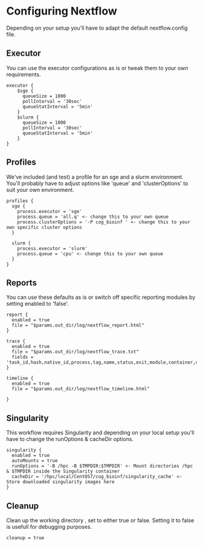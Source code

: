 # Configuring Nextflow

Depending on your setup you'll have to adapt the default nextflow.config file.

## Executor
You can use the executor configurations as is or tweak them to your own requirements.
```
executor {
    $sge {
      queueSize = 1000
      pollInterval = '30sec'
      queueStatInterval = '5min'
    }
    $slurm {
      queueSize = 1000
      pollInterval = '30sec'
      queueStatInterval = '5min'
    }
}
```
## Profiles
We've included (and test) a profile for an sge and a slurm environment. You'll probably have to adjust options like 'queue' and 'clusterOptions' to suit your own environment.

```
profiles {
  sge {
    process.executor = 'sge'
    process.queue = 'all.q' <- change this to your own queue
    process.clusterOptions = '-P cog_bioinf ' <- change this to your own specific cluster options
  }

  slurm {
    process.executor = 'slurm'
    process.queue = 'cpu' <- change this to your own queue
  }
}
```
## Reports
You can use these defaults as is or switch off specific reporting modules by setting enabled to 'false'.
```
report {
  enabled = true
  file = "$params.out_dir/log/nextflow_report.html"
}

trace {
  enabled = true
  file = "$params.out_dir/log/nextflow_trace.txt"
  fields = 'task_id,hash,native_id,process,tag,name,status,exit,module,container,cpus,time,disk,memory,attempt,submit,start,complete,duration,realtime,queue,%cpu,%mem,rss,vmem,peak_rss,peak_vmem,rchar,wchar,syscr,syscw,read_bytes,write_bytes,vol_ctxt,inv_ctxt'
}

timeline {
  enabled = true
  file = "$params.out_dir/log/nextflow_timeline.html"

}
```
## Singularity
This workflow requires Singularity and depending on your local setup you'll have to change the runOptions & cacheDir options.
```
singularity {
  enabled = true
  autoMounts = true
  runOptions = '-B /hpc -B $TMPDIR:$TMPDIR' <- Mount directories /hpc & $TMPDIR inside the Singularity container 
  cacheDir = '/hpc/local/CentOS7/cog_bioinf/singularity_cache' <- Store downloaded singularity images here
}
```
## Cleanup
Clean up the working directory , set to either true or false. Setting it to false is usefull for debugging purposes.

```
cleanup = true
```
